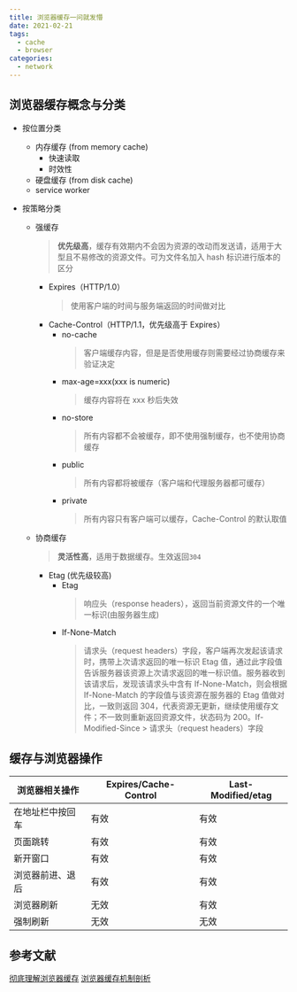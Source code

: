 ```yaml
---
title: 浏览器缓存一问就发懵
date: 2021-02-21
tags:
  - cache
  - browser
categories:
  - network
---
```


## 浏览器缓存概念与分类

- 按位置分类

  - 内存缓存 (from memory cache)
    - 快速读取
    - 时效性
  - 硬盘缓存 (from disk cache)
  - service worker

- 按策略分类
  - 强缓存
    > **优先级高**，缓存有效期内不会因为资源的改动而发送请，适用于大型且不易修改的资源文件。可为文件名加入 hash 标识进行版本的区分
    - Expires（HTTP/1.0）
      > 使用客户端的时间与服务端返回的时间做对比
    - Cache-Control（HTTP/1.1，优先级高于 Expires）
      - no-cache
        > 客户端缓存内容，但是是否使用缓存则需要经过协商缓存来验证决定
      - max-age=xxx(xxx is numeric)
        > 缓存内容将在 xxx 秒后失效
      - no-store
        > 所有内容都不会被缓存，即不使用强制缓存，也不使用协商缓存
      - public
        > 所有内容都将被缓存（客户端和代理服务器都可缓存）
      - private
        > 所有内容只有客户端可以缓存，Cache-Control 的默认取值
  - 协商缓存
    > **灵活性高**，适用于数据缓存。生效返回`304`
    - Etag (优先级较高)
      - Etag
        > 响应头（response headers），返回当前资源文件的一个唯一标识(由服务器生成)
      - If-None-Match
        > 请求头（request headers）字段，客户端再次发起该请求时，携带上次请求返回的唯一标识 Etag 值，通过此字段值告诉服务器该资源上次请求返回的唯一标识值。服务器收到该请求后，发现该请求头中含有 If-None-Match，则会根据 If-None-Match 的字段值与该资源在服务器的 Etag 值做对比，一致则返回 304，代表资源无更新，继续使用缓存文件；不一致则重新返回资源文件，状态码为 200。If-Modified-Since > 请求头（request headers）字段

## 缓存与浏览器操作

| 浏览器相关操作   | Expires/Cache-Control | Last-Modified/etag |
| ---------------- | --------------------- | ------------------ |
| 在地址栏中按回车 | 有效                  | 有效               |
| 页面跳转         | 有效                  | 有效               |
| 新开窗口         | 有效                  | 有效               |
| 浏览器前进、退后 | 有效                  | 有效               |
| 浏览器刷新       | 无效                  | 有效               |
| 强制刷新         | 无效                  | 无效               |

## 参考文献

[彻底理解浏览器缓存](https://juejin.cn/post/6844903593275817998) [浏览器缓存机制剖析](https://mp.weixin.qq.com/s?__biz=MjM5MTA1MjAxMQ==&mid=2651226347&idx=1&sn=6dbccc54406f0b075671884b738b1e88&chksm=bd49596f8a3ed079f79cda4b90ac3cb3b1dbdb5bfb8aade962a16a323563bf26a0c75b0a5d7b&scene=21#wechat_redirect)
